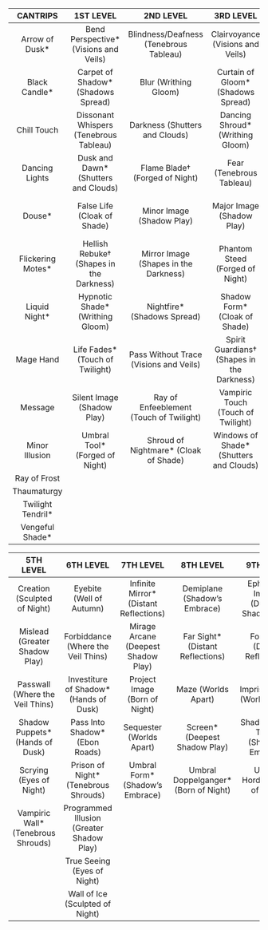 | CANTRIPS          | 1ST LEVEL                                | 2ND LEVEL                               | 3RD LEVEL                                  | 4TH LEVEL                                   |
|:-----------------:|:----------------------------------------:|:---------------------------------------:|:------------------------------------------:|:-------------------------------------------:|
| Arrow of Dusk*    | Bend Perspective* (Visions and Veils)    | Blindness/Deafness (Tenebrous Tableau)  | Clairvoyance (Visions and Veils)           | Arcane Eye (Eyes of Night)                  |
| Black Candle*     | Carpet of Shadow* (Shadows Spread)       | Blur (Writhing Gloom)                   | Curtain of Gloom* (Shadows Spread)         | Banishment (Where the Veil Thins)           |
| Chill Touch       | Dissonant Whispers (Tenebrous Tableau)   | Darkness (Shutters and Clouds)          | Dancing Shroud* (Writhing Gloom)           | Blight (Well of Autumn)                     |
| Dancing Lights    | Dusk and Dawn* (Shutters and Clouds)     | Flame Blade† (Forged of Night)          | Fear (Tenebrous Tableau)                   | Dimension Door (Ebon Roads)                 |
| Douse*            | False Life (Cloak of Shade)              | Minor Image (Shadow Play)               | Major Image (Shadow Play)                  | Black Tentacles (Hands of Dusk)             |
| Flickering Motes* | Hellish Rebuke† (Shapes in the Darkness) | Mirror Image (Shapes in the Darkness)   | Phantom Steed (Forged of Night)            | Hallucinatory Terrain (Greater Shadow Play) |
| Liquid Night*     | Hypnotic Shade* (Writhing Gloom)         | Nightfire* (Shadows Spread)             | Shadow Form* (Cloak of Shade)              | Faithful Hound (Sculpted of Night)          |
| Mage Hand         | Life Fades* (Touch of Twilight)          | Pass Without Trace (Visions and Veils)  | Spirit Guardians† (Shapes in the Darkness) | Obscuring Shadows* (Tenebrous Shrouds)      |
| Message           | Silent Image (Shadow Play)               | Ray of Enfeeblement (Touch of Twilight) | Vampiric Touch (Touch of Twilight)         |                                             |
| Minor Illusion    | Umbral Tool* (Forged of Night)           | Shroud of Nightmare* (Cloak of Shade)   | Windows of Shade* (Shutters and Clouds)    |                                             |
| Ray of Frost      |                                          |                                         |                                            |                                             |
| Thaumaturgy       |                                          |                                         |                                            |                                             |
| Twilight Tendril* |                                          |                                         |                                            |                                             |
| Vengeful Shade*   |                                          |                                         |                                            |                                             |

| 5TH LEVEL                          | 6TH LEVEL                                 | 7TH LEVEL                              | 8TH LEVEL                            | 9TH LEVEL                              |
|:----------------------------------:|:-----------------------------------------:|:--------------------------------------:|:------------------------------------:|:--------------------------------------:|
| Creation (Sculpted of Night)       | Eyebite (Well of Autumn)                  | Infinite Mirror* (Distant Reflections) | Demiplane (Shadow’s Embrace)         | Ephemeral Image* (Deepest Shadow Play) |
| Mislead (Greater Shadow Play)      | Forbiddance (Where the Veil Thins)        | Mirage Arcane (Deepest Shadow Play)    | Far Sight* (Distant Reflections)     | Foresight (Distant Reflections)        |
| Passwall (Where the Veil Thins)    | Investiture of Shadow* (Hands of Dusk)    | Project Image (Born of Night)          | Maze (Worlds Apart)                  | Imprisonment† (Worlds Apart)           |
| Shadow Puppets* (Hands of Dusk)    | Pass Into Shadow* (Ebon Roads)            | Sequester (Worlds Apart)               | Screen* (Deepest Shadow Play)        | Shadow out of Time* (Shadow’s Embrace) |
| Scrying (Eyes of Night)            | Prison of Night* (Tenebrous Shrouds)      | Umbral Form* (Shadow’s Embrace)        | Umbral Doppelganger* (Born of Night) | Umbral Horde* (Born of Night)          |
| Vampiric Wall* (Tenebrous Shrouds) | Programmed Illusion (Greater Shadow Play) |                                        |                                      |                                        |
|                                    | True Seeing (Eyes of Night)               |                                        |                                      |                                        |
|                                    | Wall of Ice (Sculpted of Night)           |                                        |                                      |                                        |

